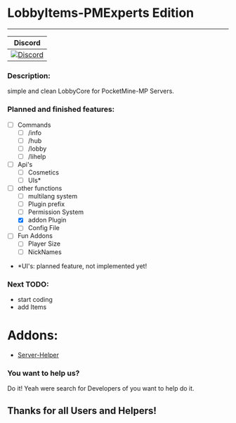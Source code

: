 # LobbyItems-PMExperts Edition
---
| Discord |
| :-----: |
[![Discord](https://img.shields.io/badge/chat-on%20discord-7289da.svg)](https://discord.gg/M7aQfm) |

### Description:
simple and clean LobbyCore for PocketMine-MP Servers.

### Planned and finished features:
- [ ] Commands
    - [ ] /info
    - [ ] /hub
    - [ ] /lobby
    - [ ] /lihelp
- [ ] Api's
    - [ ] Cosmetics
    - [ ] UIs*
- [ ] other functions
    - [ ] multilang system
    - [ ] Plugin prefix
    - [ ] Permission System
    - [x] addon Plugin
    - [ ] Config File
- [ ] Fun Addons
    - [ ] Player Size
    - [ ] NickNames
* *UI's: planned feature, not implemented yet!

### Next TODO:
- start coding
- add Items

# Addons:

- [Server-Helper](https://github.com/PMExpertsDE/Server-Helper)

### You want to help us?
Do it! Yeah were search for Developers of you want to help do it.

## Thanks for all Users and Helpers!
